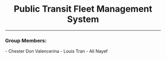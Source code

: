 <h1 align="center">Public Transit Fleet Management System</h1>

---

<h3>Group Members:</h3>
- Chester Don Valencerina
- Louis Tran
- Ali Nayef
